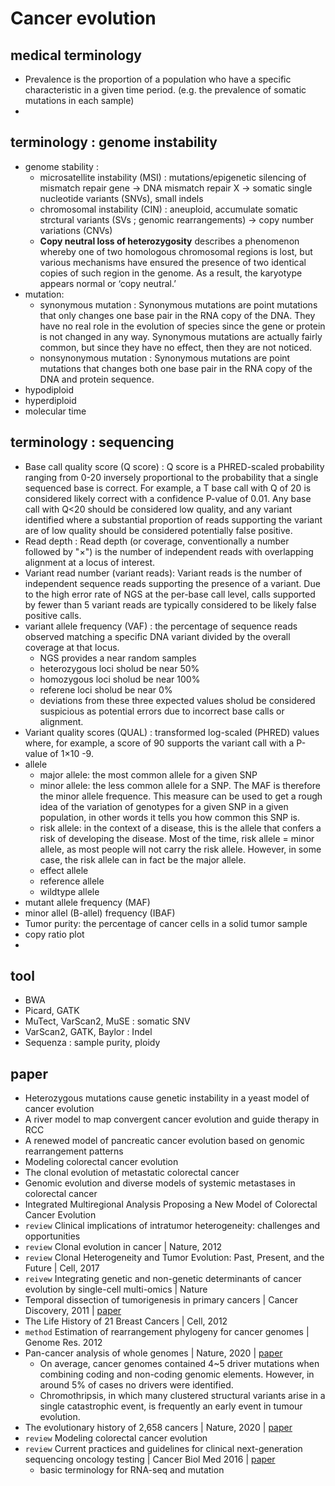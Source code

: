 # Cancer evolution
## medical terminology
- Prevalence is the proportion of a population who have a specific characteristic in a given time period. (e.g. the prevalence of somatic mutations in each sample)
- 
## terminology : genome instability
- genome stability : 
  - microsatellite instability (MSI) : mutations/epigenetic silencing of mismatch repair gene -> DNA mismatch repair X -> somatic single nucleotide variants (SNVs), small indels
  - chromosomal instability (CIN) : aneuploid, accumulate somatic strctural variants (SVs ; genomic rearrangements) -> copy number variations (CNVs)
  - **Copy neutral loss of heterozygosity** describes a phenomenon whereby one of two homologous chromosomal regions is lost, but various mechanisms have ensured the presence of two identical copies of such region in the genome. As a result, the karyotype appears normal or ‘copy neutral.’
- mutation:
  - synonymous mutation : Synonymous mutations are point mutations that only changes one base pair in the RNA copy of the DNA. They have no real role in the evolution of species since the gene or protein is not changed in any way. Synonymous mutations are actually fairly common, but since they have no effect, then they are not noticed.
  - nonsynonymous mutation : Synonymous mutations are point mutations that changes both one base pair in the RNA copy of the DNA and protein sequence.
- hypodiploid
- hyperdiploid
- molecular time
## terminology : sequencing
- Base call quality score (Q score) : Q score is a PHRED-scaled probability ranging from 0-20 inversely proportional to the probability that a single sequenced base is correct. For example, a T base call with Q of 20 is considered likely correct with a confidence P-value of 0.01. Any base call with Q<20 should be considered low quality, and any variant identified where a substantial proportion of reads supporting the variant are of low quality should be considered potentially false positive.
- Read depth : Read depth (or coverage, conventionally a number followed by "×") is the number of independent reads with overlapping
alignment at a locus of interest.
- Variant read number (variant reads): Variant reads is the number of independent sequence reads supporting the presence of a variant. Due to the high error rate of NGS at the per-base call level, calls supported by fewer than 5 variant reads are typically considered to be likely false positive calls.
- variant allele frequency (VAF) : the percentage of sequence reads observed matching a specific DNA variant divided by the overall coverage at that locus. 
  - NGS provides a near random samples
  - heterozygous loci sholud be near 50%
  - homozygous loci sholud be near 100%
  - referene loci sholud be near 0%
  - deviations from these three expected values sholud be considered suspicious as potential errors due to incorrect base calls or alignment.
- Variant quality scores (QUAL) : transformed log-scaled (PHRED) values where, for example, a score of 90 supports the variant call with a P-value of 1×10 -9.
- allele
  - major allele: the most common allele for a given SNP
  - minor allele: the less common allele for a SNP. The MAF is therefore the minor allele frequence. This measure can be used to get a rough idea of the variation of genotypes for a given SNP in a given population, in other words it tells you how common this SNP is.
  - risk allele: in the context of a disease, this is the allele that confers a risk of developing the disease. Most of the time, risk allele = minor allele, as most people will not carry the risk allele. However, in some case, the risk allele can in fact be the major allele.
  - effect allele
  - reference allele
  - wildtype allele
- mutant allele frequency (MAF)
- minor allel (B-allel) frequency (IBAF)
- Tumor purity: the percentage of cancer cells in a solid tumor sample
- copy ratio plot
- 
## tool
- BWA
- Picard, GATK
- MuTect, VarScan2, MuSE : somatic SNV
- VarScan2, GATK, Baylor : Indel
- Sequenza : sample purity, ploidy
## paper
- Heterozygous mutations cause genetic instability in a yeast model of cancer evolution
- A river model to map convergent cancer evolution and guide therapy in RCC
- A renewed model of pancreatic cancer evolution based on genomic rearrangement patterns
- Modeling colorectal cancer evolution
- The clonal evolution of metastatic colorectal cancer
- Genomic evolution and diverse models of systemic metastases in colorectal cancer
- Integrated Multiregional Analysis Proposing a New Model of Colorectal Cancer Evolution 
- `review` Clinical implications of intratumor heterogeneity: challenges and opportunities
- `review` Clonal evolution in cancer | Nature, 2012
- `review` Clonal Heterogeneity and Tumor Evolution: Past, Present, and the Future | Cell, 2017
- `reivew` Integrating genetic and non-genetic determinants of cancer evolution by single-cell multi-omics | Nature
- Temporal dissection of tumorigenesis in primary cancers | Cancer Discovery, 2011 | [paper](https://cancerdiscovery.aacrjournals.org/content/candisc/1/2/137.full.pdf)
- The Life History of 21 Breast Cancers | Cell, 2012
- `method` Estimation of rearrangement phylogeny for cancer genomes | Genome Res. 2012
- Pan-cancer analysis of whole genomes | Nature, 2020 | [paper](https://www.nature.com/articles/s41586-020-1969-6#Fig5)
  - On average, cancer genomes contained 4~5 driver mutations when combining coding and non-coding genomic elements. However, in around 5% of cases no drivers were identified.
  - Chromothripsis, in which many clustered structural variants arise in a single catastrophic event, is frequently an early event in tumour evolution.
- The evolutionary history of 2,658 cancers | Nature, 2020 | [paper](https://www.nature.com/articles/s41586-019-1907-7)
- `review` Modeling colorectal cancer evolution
- `review` Current practices and guidelines for clinical next-generation sequencing oncology testing | Cancer Biol Med 2016 | [paper](https://www.ncbi.nlm.nih.gov/pmc/articles/PMC4850126/pdf/cbm-13-1-3.pdf)
  - basic terminology for RNA-seq and mutation  
